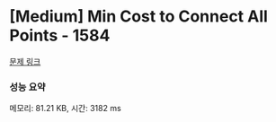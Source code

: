 # [Medium] Min Cost to Connect All Points - 1584

[문제 링크](https://leetcode.com/problems/min-cost-to-connect-all-points/description/) 

### 성능 요약

메모리: 81.21 KB, 시간: 3182 ms
